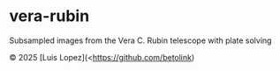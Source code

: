 # vera-rubin
Subsampled images from the Vera C. Rubin telescope with plate solving

© 2025 [Luis Lopez](<https://github.com/betolink)
